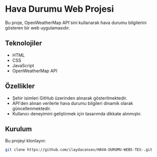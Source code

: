 # Hava Durumu Web Projesi

Bu proje, OpenWeatherMap API'sini kullanarak hava durumu bilgilerini gösteren bir web uygulamasıdır.

## Teknolojiler

- HTML
- CSS
- JavaScript
- OpenWeatherMap API

## Özellikler

- Şehir isimleri GitHub üzerinden alınarak gösterilmektedir.
- API'den alınan verilerle hava durumu bilgileri dinamik olarak güncellenmektedir.
- Kullanıcı deneyimini geliştirmek için tasarımda dikkate alınmıştır.

## Kurulum

Bu projeyi klonlayın:

```bash
git clone https://github.com/ilaydacansev/HAVA-DURUMU-WEBS-TES-.git
